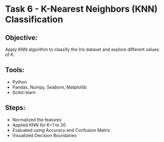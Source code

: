 # Task 6 - K-Nearest Neighbors (KNN) Classification

## Objective:
Apply KNN algorithm to classify the Iris dataset and explore different values of K.

## Tools:
- Python
- Pandas, Numpy, Seaborn, Matplotlib
- Scikit-learn

## Steps:
- Normalized the features
- Applied KNN for K=1 to 20
- Evaluated using Accuracy and Confusion Matrix
- Visualized Decision Boundaries

